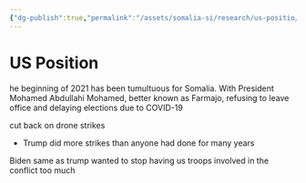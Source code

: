 ```yaml
---
{"dg-publish":true,"permalink":"/assets/somalia-si/research/us-positio/"}
---
```


# US Position

he beginning of 2021 has been tumultuous for Somalia. With President Mohamed Abdullahi Mohamed, better known as Farmajo, refusing to leave office and delaying elections due to COVID-19

cut back on drone strikes

- Trump did more strikes than anyone had done for many years

Biden same as trump wanted to stop having us troops involved in the conflict too much